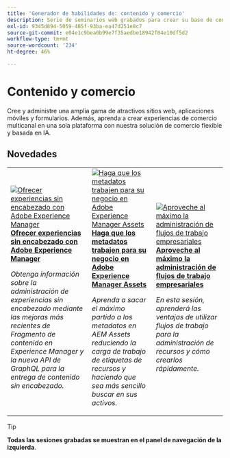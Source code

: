 ```yaml
---
title: 'Generador de habilidades de: contenido y comercio'
description: Serie de seminarios web grabados para crear su base de conocimientos y maximizar su inversión en contenido de Adobe y soluciones de comercio
exl-id: 9345d894-5059-485f-93ba-ea47d251e8c7
source-git-commit: e04e1c9bea0b99e7f35aedbe18942f04e10df5d2
workflow-type: tm+mt
source-wordcount: '234'
ht-degree: 46%

---
```


# Contenido y comercio

Cree y administre una amplia gama de atractivos sitios web, aplicaciones móviles y formularios. Además, aprenda a crear experiencias de comercio multicanal en una sola plataforma con nuestra solución de comercio flexible y basada en IA.

## Novedades

<table>
<tr>
  <td>
    <a href="https://experienceleague.adobe.com/docs/skill-builder-events/skill-builder/content-and-commerce/2022/headless.html">
      <img alt="Ofrecer experiencias sin encabezado con Adobe Experience Manager" src="https://video.tv.adobe.com/v/343816?format=jpeg" />
    </a>
     <div>
      <a href="https://experienceleague.adobe.com/docs/skill-builder-events/skill-builder/content-and-commerce/2022/headless.html">
        <strong>Ofrecer experiencias sin encabezado con Adobe Experience Manager</strong>
      </a>
    </div>
    <p>
    <em>Obtenga información sobre la administración de experiencias sin encabezado mediante las mejoras más recientes de Fragmento de contenido en Experience Manager y la nueva API de GraphQL para la entrega de contenido sin encabezado.</em>
    <p>
  </td>
  <td>
    <a href="https://experienceleague.adobe.com/docs/skill-builder-events/skill-builder/content-and-commerce/2022/metadata.html">
      <img alt="Haga que los metadatos trabajen para su negocio en Adobe Experience Manager Assets" src="https://video.tv.adobe.com/v/343815?format=jpeg" />
    </a>
     <div>
      <a href="https://experienceleague.adobe.com/docs/skill-builder-events/skill-builder/content-and-commerce/2022/metadata.html">
        <strong>Haga que los metadatos trabajen para su negocio en Adobe Experience Manager Assets</strong>
      </a>
    </div>
    <p>
    <em>Aprenda a sacar el máximo partido a los metadatos en AEM Assets reduciendo la carga de trabajo de etiquetas de recursos y haciendo que sea más sencillo buscar en sus activos.</em>
    <p>
  </td>  
  <td>
    <a href="https://experienceleague.adobe.com/docs/skill-builder-events/skill-builder/content-and-commerce/2022/workflow.html">
      <img alt="Aproveche al máximo la administración de flujos de trabajo empresariales" src="https://video.tv.adobe.com/v/343817?format=jpeg" />
    </a>
     <div>
      <a href="https://experienceleague.adobe.com/docs/skill-builder-events/skill-builder/content-and-commerce/2022/workflow.html">
        <strong>Aproveche al máximo la administración de flujos de trabajo empresariales</strong>
      </a>
    </div>
    <p>
    <em>En esta sesión, aprenderá las ventajas de utilizar flujos de trabajo para la administración de recursos y cómo crearlos rápidamente.</em>
    <p>
  </td>
</tr>
</table>

>[!TIP]
>
>**Todas las sesiones grabadas se muestran en el panel de navegación de la izquierda**.
